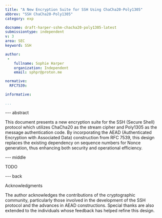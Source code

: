 ```yaml
---
title: "A New Encryption Suite for SSH Using ChaCha20-Poly1305"
abbrev: "SSH ChaCha20-Poly1305"
category: exp

docname: draft-harper-sshm-chacha20-poly1305-latest
submissiontype: independent
v: 3
area: SEC
keyword: SSH

author:
 -
    fullname: Sophie Harper
    organization: Independent
    email: sphpr@proton.me

normative:
  RFC7539:

informative:

...
```


--- abstract

This document presents a new encryption suite for the SSH (Secure Shell) protocol which utilizes ChaCha20 as the stream cipher and Poly1305 as the message authentication code. By incorporating the AEAD (Authenticated Encryption with Associated Data) construction from RFC 7539, this design replaces the existing dependency on sequence numbers for Nonce generation, thus enhancing both security and operational efficiency.

--- middle

TODO

--- back

Acknowledgments

The author acknowledges the contributions of the cryptographic community, particularly those involved in the development of the SSH protocol and the advances in AEAD constructions. Special thanks are also extended to the individuals whose feedback has helped refine this design.

